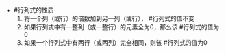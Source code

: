 - #行列式的性质 
	1. 将一个列（或行）的倍数加到另一列（或行）， #行列式的值不变
	2. 如果行列式中有一整列（或一整行）的元素全为0，那么该 #行列式的值为0
	3. 如果一个行列式中有两行（或两列）完全相同，则该 #行列式的值为0